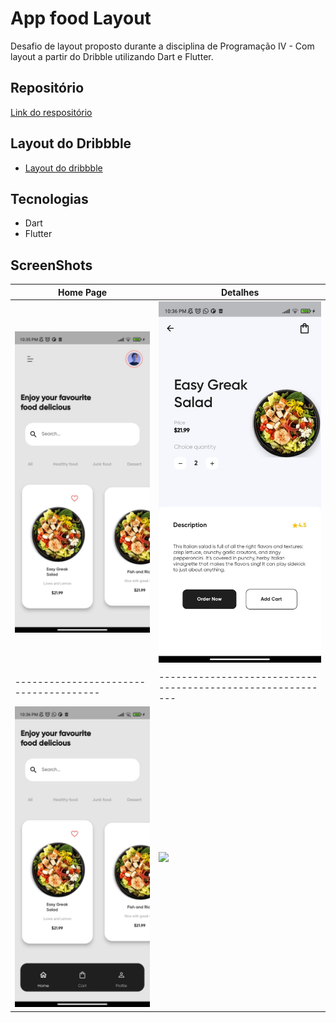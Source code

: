 # App food Layout

Desafio de layout proposto durante a disciplina de Programação IV - Com layout a partir do Dribble utilizando Dart e Flutter.

## Repositório 

[Link do respositório](https://github.com/Brennez/food-app)

## Layout do Dribbble

- [Layout do dribbble](https://dribbble.com/shots/15794084-Food-Mobile-App?utm_source=Clipboard_Shot&utm_campaign=saberali&utm_content=Food%20Mobile%20App&utm_medium=Social_Share&utm_source=Clipboard_Shot&utm_campaign=saberali&utm_content=Food%20Mobile%20App&utm_medium=Social_Share)

## Tecnologias

- Dart
- Flutter

## ScreenShots

| Home Page                              | Detalhes                                                    |
| -------------------------------------- | ----------------------------------------------------------- |
| ![](assets/images/homePage2.jpeg)      | ![](assets/images/detailsPageScreenShot.jpeg)               |
|                                        |                                                             |
| -------------------------------------- | ----------------------------------------------------------- |
| ![](assets/images/homePage1.jpeg)      | ![](assets/images/video.gif)                                |
